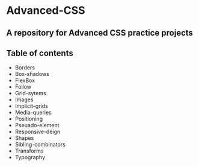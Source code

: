 # Advanced-CSS

## A repository for Advanced CSS practice projects

## Table of contents

* Borders
* Box-shadows
* FlexBox
* Follow
* Grid-sytems
* Images
* Implicit-grids
* Media-queries
* Positioning
* Pseuado-element
* Responsive-deign
* Shapes
* Sibling-combinators
* Transforms
* Typography
